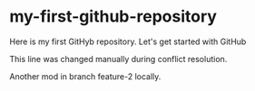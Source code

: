 # my-first-github-repository
Here is my first GitHyb repository. Let's get started with GitHub

This line was changed manually during conflict resolution.

Another mod in branch feature-2 locally.